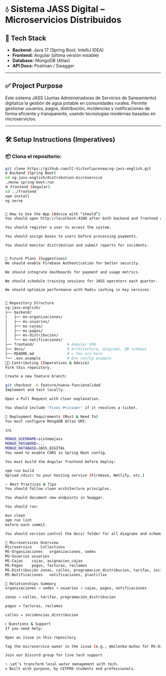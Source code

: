 # 💧 Sistema JASS Digital – Microservicios Distribuidos

## 🔧 Tech Stack

- **Backend:** Java 17 (Spring Boot, IntelliJ IDEA)
- **Frontend:** Angular (última versión estable)
- **Database:** MongoDB (Atlas)
- **API Docs:** Postman / Swagger

---

## ✅ Project Purpose

Este sistema JASS (Juntas Administradoras de Servicios de Saneamiento) digitaliza la gestión de agua potable en comunidades rurales. Permite gestionar usuarios, pagos, distribución, incidencias y notificaciones de forma eficiente y transparente, usando tecnologías modernas basadas en microservicios.

---

## 🛠️ Setup Instructions (Imperatives)

### 📦 Clona el repositorio:

```bash
git clone https://github.com/CC-VictorCuaresma/vg-jass-english.git
⚙️ Backend (Spring Boot)
cd vg-jass-english/distribution-microservice
./mvnw spring-boot:run
🌐 Frontend (Angular)
cd ../frontend
npm install
ng serve


🧩 How to Use the App (Advice with “should”)
You should open http://localhost:4200 after both backend and frontend are running.

You should register a user to access the system.

You should assign boxes to users before processing payments.

You should monitor distribution and submit reports for incidents.


🎯 Future Plans (Suggestions)
We should enable Firebase Authentication for better security.

We should integrate dashboards for payment and usage metrics.

We should schedule training sessions for JASS operators each quarter.

We should optimize performance with Redis caching in key services.


📁 Repository Structure
vg-jass-english/
├── backend/
│   ├── ms-organizaciones/
│   ├── ms-usuarios/
│   ├── ms-cajas/
│   ├── ms-pagos/
│   ├── ms-distribucion/
│   └── ms-notificaciones/
├── frontend/               # Angular SPA
├── docs/                   # Architecture, diagrams, DB schemas
├── README.md               # ← You are here
└── .env.example            # Env config example
🧑‍🏫 Contributing (Imperatives & Advice)
Fork this repository.

Create a new feature branch:

git checkout -b feature/nueva-funcionalidad
Implement and test locally.

Open a Pull Request with clear explanation.

You should include "Fixes #<issue>" if it resolves a ticket.

🚀 Deployment Requirements (Must & Need To)
You must configure MongoDB Atlas URI:

ini

MONGO_USERNAME=sistemajass
MONGO_PASSWORD=...
MONGO_DATABASE=JASS_DIGITAL
You need to enable CORS in Spring Boot config.

You must build the Angular frontend before deploy:

npm run build
Upload /dist/ to your hosting service (Firebase, Netlify, etc.)

💡 Best Practices & Tips
You should follow clean architecture principles.

You should document new endpoints in Swagger.

You should run:

mvn clean
npm run lint
before each commit.

You should version control the docs/ folder for all diagrams and schemas.

🔗 Microservices Overview
Microservice	Collections
MS-Organizaciones	organizaciones, sedes
MS-Usuarios	usuarios
MS-Cajas	cajas, asignacion_cajas
MS-Pagos	pagos, facturas, reclamos
MS-Distribución	zonas, calles, programacion_distribucion, tarifas, incidencias_distribucion
MS-Notificaciones	notificaciones, plantillas

🔄 Relationships Summary
organizaciones → sedes → usuarios → cajas, pagos, notificaciones

zonas → calles, tarifas, programacion_distribucion

pagos → facturas, reclamos

calles ↔ incidencias_distribucion

📞 Questions & Support
If you need help:

Open an Issue in this repository

Tag the microservice owner in the issue (e.g., @milenka-muñoz for MS-Organizaciones)

Join our Discord group for live tech support

✨ Let’s transform local water management with tech.
✊ Built with purpose, by CETPRO students and professionals.

